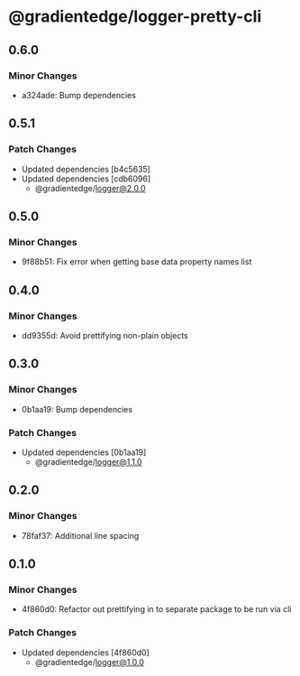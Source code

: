 # @gradientedge/logger-pretty-cli

## 0.6.0

### Minor Changes

- a324ade: Bump dependencies

## 0.5.1

### Patch Changes

- Updated dependencies [b4c5635]
- Updated dependencies [cdb6096]
  - @gradientedge/logger@2.0.0

## 0.5.0

### Minor Changes

- 9f88b51: Fix error when getting base data property names list

## 0.4.0

### Minor Changes

- dd9355d: Avoid prettifying non-plain objects

## 0.3.0

### Minor Changes

- 0b1aa19: Bump dependencies

### Patch Changes

- Updated dependencies [0b1aa19]
  - @gradientedge/logger@1.1.0

## 0.2.0

### Minor Changes

- 78faf37: Additional line spacing

## 0.1.0

### Minor Changes

- 4f860d0: Refactor out prettifying in to separate package to be run via cli

### Patch Changes

- Updated dependencies [4f860d0]
  - @gradientedge/logger@1.0.0
